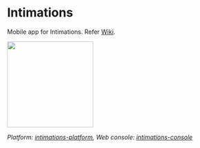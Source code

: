 # Intimations
Mobile app for Intimations. Refer [Wiki](https://github.com/codingkapoor/intimations/wiki).

<p align="left">
  <img width="200" height="200" src="https://github.com/codingkapoor/intimations/blob/master/assets/logo.png">
</p>

*Platform: [intimations-platform](https://github.com/codingkapoor/intimations-platform),
Web console: [intimations-console](https://github.com/codingkapoor/intimations-console)*

